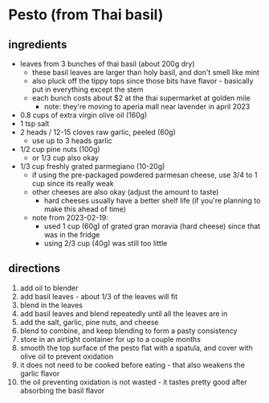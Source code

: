 # Pesto (from Thai basil)

## ingredients

* leaves from 3 bunches of thai basil (about 200g dry)
    * these basil leaves are larger than holy basil, and don't smell like mint
    * also pluck off the tippy tops since those bits have flavor - basically put in everything except the stem
    * each bunch costs about $2 at the thai supermarket at golden mile
        * note: they're moving to aperia mall near lavender in april 2023
* 0.8 cups of extra virgin olive oil (160g)
* 1 tsp salt
* 2 heads / 12-15 cloves raw garlic, peeled (60g)
    * use up to 3 heads garlic
* 1/2 cup pine nuts (100g)
    * or 1/3 cup also okay
* 1/3 cup freshly grated parmegiano (10-20g)
    * if using the pre-packaged powdered parmesan cheese, use 3/4 to 1 cup since its really weak
    * other cheeses are also okay (adjust the amount to taste)
        * hard cheeses usually have a better shelf life (if you're planning to make this ahead of time)
    * note from 2023-02-19:
        * used 1 cup (60g) of grated gran moravia (hard cheese) since that was in the fridge
        * using 2/3 cup (40g) was still too little

## directions

1. add oil to blender
2. add basil leaves - about 1/3 of the leaves will fit
3. blend in the leaves
4. add basil leaves and blend repeatedly until all the leaves are in
5. add the salt, garlic, pine nuts, and cheese
6. blend to combine, and keep blending to form a pasty consistency
7. store in an airtight container for up to a couple months
8. smooth the top surface of the pesto flat with a spatula, and cover with olive oil to prevent oxidation
9. it does not need to be cooked before eating - that also weakens the garlic flavor
10. the oil preventing oxidation is not wasted - it tastes pretty good after absorbing the basil flavor  